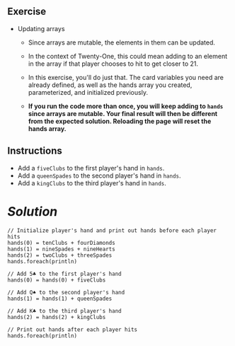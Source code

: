 ## **Exercise**

- Updating arrays
  - Since arrays are mutable, the elements in them can be updated.

  - In the context of Twenty-One, this could mean adding to an element in the array if that player chooses to hit to get closer to 21.

  - In this exercise, you'll do just that. The card variables you need are already defined, as well as the hands array you created, parameterized, and initialized previously.

  - **If you run the code more than once, you will keep adding to `hands` since arrays are mutable. Your final result will then be different from the expected solution. Reloading the page will reset the hands array.**

## **Instructions**

- Add a `fiveClubs` to the first player's hand in `hands`.
- Add a `queenSpades` to the second player's hand in `hands`.
- Add a `kingClubs` to the third player's hand in `hands`.

# ***Solution***

```
// Initialize player's hand and print out hands before each player hits
hands(0) = tenClubs + fourDiamonds
hands(1) = nineSpades + nineHearts
hands(2) = twoClubs + threeSpades
hands.foreach(println)

// Add 5♣ to the first player's hand
hands(0) = hands(0) + fiveClubs

// Add Q♠ to the second player's hand
hands(1) = hands(1) + queenSpades

// Add K♣ to the third player's hand
hands(2) = hands(2) + kingClubs

// Print out hands after each player hits
hands.foreach(println)
```
